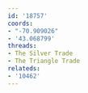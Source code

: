 ```yaml
---
id: '18757'
coords:
- "-70.909026"
- '43.068799'
threads:
- The Silver Trade
- The Triangle Trade
relateds:
- '10462'
---
```

